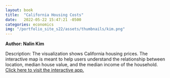 ```yaml
---
layout: book
title:  "California Housing Costs"
date:   2022-05-22 15:47:21 -0500
categories: economics
img: "/portfolio_site_s22/assets/thumbnails/kim.png"
---
```


<b>Author: Nalin Kim</b>

Description: The visualization shows California housing prices. The interactive map is meant to help
users understand the relationship between location, median house value, and the median income
of the household.
<a href="https://data-viz.it.wisc.edu/content/793b7030-d1f2-4dbc-b91f-eaa57632c7bb">Click here to visit the interactive app.</a>

[jekyll-docs]: https://jekyllrb.com/docs/home
[jekyll-gh]:   https://github.com/jekyll/jekyll
[jekyll-talk]: https://talk.jekyllrb.com/
